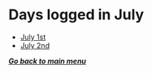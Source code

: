 # Days logged in July

- [July 1st](1st.md)
- [July 2nd](2nd.md)

[**_Go back to main menu_**](../README.md)
